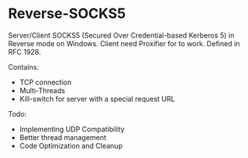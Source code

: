 # Reverse-SOCKS5

Server/Client SOCKS5 (Secured Over Credential-based Kerberos 5) in Reverse mode on Windows.
Client need Proxifier for to work.
Defined in RFC 1928.

Contains:
- TCP connection
- Multi-Threads
- Kill-switch for server with a special request URL

Todo:
- Implementing UDP Compatibility
- Better thread management
- Code Optimization and Cleanup
